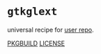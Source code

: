 # `gtkglext`

universal recipe for [user repo](../themartiancompany/ur).

[PKGBUILD](PKGBUILD)
[LICENSE](COPYING)
